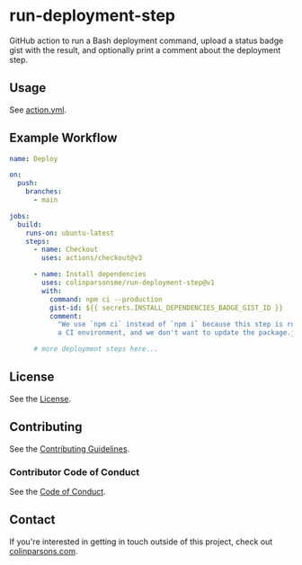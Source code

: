 # run-deployment-step

GitHub action to run a Bash deployment command, upload a status badge gist with
the result, and optionally print a comment about the deployment step.

## Usage

See [action.yml](action.yml).

## Example Workflow

```yaml
name: Deploy

on:
  push:
    branches:
      - main

jobs:
  build:
    runs-on: ubuntu-latest
    steps:
      - name: Checkout
        uses: actions/checkout@v3

      - name: Install dependencies
        uses: colinparsonsme/run-deployment-step@v1
        with:
          command: npm ci --production
          gist-id: ${{ secrets.INSTALL_DEPENDENCIES_BADGE_GIST_ID }}
          comment:
            "We use `npm ci` instead of `npm i` because this step is running in
            a CI environment, and we don't want to update the package.json."

      # more deployment steps here...
```

## License

See the [License](LICENSE).

## Contributing

See the [Contributing Guidelines](CONTRIBUTING.md).

### Contributor Code of Conduct

See the [Code of Conduct](CODE-OF-CONDUCT.md).

## Contact

If you're interested in getting in touch outside of this project, check out
[colinparsons.com](https://colinparsons.com).
